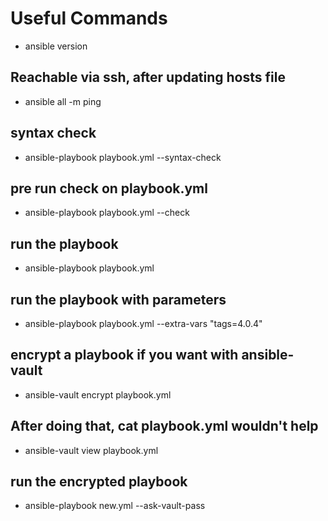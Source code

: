 # Useful Commands

* ansible version

## Reachable via ssh, after updating hosts file
* ansible all -m ping

## syntax check
* ansible-playbook playbook.yml --syntax-check

## pre run check on playbook.yml
* ansible-playbook playbook.yml --check

## run the playbook
* ansible-playbook playbook.yml

## run the playbook with parameters
* ansible-playbook playbook.yml --extra-vars "tags=4.0.4"

## encrypt a playbook if you want with ansible-vault
* ansible-vault encrypt playbook.yml

## After doing that, cat playbook.yml wouldn't help
* ansible-vault view playbook.yml

## run the encrypted playbook
* ansible-playbook new.yml --ask-vault-pass
